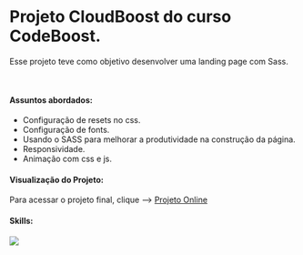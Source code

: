 <h1>Projeto CloudBoost do curso CodeBoost.</h1>
<p>Esse projeto teve como objetivo desenvolver uma landing page com Sass.</p>
<br>
<h4>Assuntos abordados:</h4>
<ul>
  <li>Configuração de resets no css.</li>
  <li>Configuração de fonts.</li>
  <li>Usando o SASS para melhorar a produtividade na construção da página.</li>
  <li>Responsividade.</li>
  <li>Animação com css e js.</li>
</ul>
<h4>Visualização do Projeto:</h4>
<p>Para acessar o projeto final, clique --> <a href="https://lucasmultimidia.github.io/Codeboost-Projeto-Cloudboost/" target="_blank">Projeto Online</a></p>
<h4>Skills:</h4>
<p align="left">
  <a href="https://skillicons.dev">
    <img src="https://skillicons.dev/icons?i=html,css,js,sass" />
  </a>
</p>

